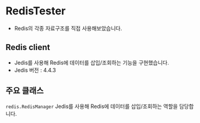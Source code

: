 # RedisTester

* Redis의 각종 자료구조를 직접 사용해보았습니다.

## Redis client

* Jedis를 사용해 Redis에 데이터를 삽입/조회하는 기능을 구현했습니다.
* Jedis 버전 : 4.4.3

## 주요 클래스

`redis.RedisManager`
Jedis를 사용해 Redis에 데이터를 삽입/조회하는 역할을 담당합니다.




